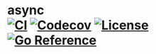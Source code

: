 # async <br> [![CI][ci-img]][ci-link] [![Codecov][codecov-img]][codecov-link] [![License][license-img]][license-link] [![Go Reference][godoc-img]][godoc-link]



[ci-img]: https://github.com/maratori/async/actions/workflows/ci.yml/badge.svg
[ci-link]: https://github.com/maratori/async/actions/workflows/ci.yml
[codecov-img]: https://codecov.io/gh/maratori/async/branch/main/graph/badge.svg?token=6pME6PSgpX
[codecov-link]: https://codecov.io/gh/maratori/async
[license-img]: https://img.shields.io/github/license/maratori/async.svg
[license-link]: /LICENSE
[godoc-img]: https://pkg.go.dev/badge/github.com/maratori/async.svg
[godoc-link]: https://pkg.go.dev/github.com/maratori/async
